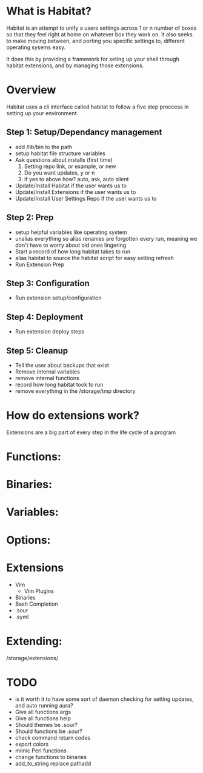 # What is Habitat?
Habitat is an attempt to unify a users settings across 1 or n number of boxes so that they feel right at home on whatever box they work on. It also seeks to make moving between, and porting you specific settings to, different operating sysems easy.

It does this by providing a framework for seting up your shell through habitat extensions, and by managing those extensions.

# Overview
Habitat uses a cli interface called habitat to follow a five step proccess in setting up your environment.

## Step 1: Setup/Dependancy management
* add /lib/bin to the path
* setup habitat file structure variables
* Ask questions about installs (first time)
    1. Setting repo link, or example, or new
    2. Do you want updates, y or n
    3. if yes to above how? auto, ask, auto silent
* Update/Install Habitat if the user wants us to
* Update/Install Extensions if the user wants us to
* Update/Install User Settings Repo if the user wants us to


## Step 2: Prep
* setup helpful variables like operating system
* unalias  everything so alias renames are forgotten every run, meaning we don't have to worry about old ones lingering
* Start a record of how long habitat takes to run
* alias habitat to source the habitat script for easy setting refresh
* Run Extension Prep

## Step 3: Configuration
* Run extension setup/configuration

## Step 4: Deployment
* Run extension deploy steps

## Step 5: Cleanup
* Tell the user about backups that exist
* Remove internal variables
* remove internal functions
* record how long habitat took to run
* remove everything in the /storage/tmp directory

# How do extensions work?
Extensions are a big part of every step in the life cycle of a program


# Functions:


# Binaries:

# Variables:

# Options:

# Extensions
* Vim
    * Vim Plugins
* Binaries
* Bash Completion
* .sour
* .syml

# Extending:
/storage/extensions/<name>

# TODO
* is it worth it to have some sort of daemon checking for setting updates, and auto running aura?
* Give all functions args
* Give all functions help
* Should themes be .sour?
* Should functions be .sour?
* check command return codes
* export colors
* mimic Perl functions
* change functions to binaries
* add_to_string replace pathadd

